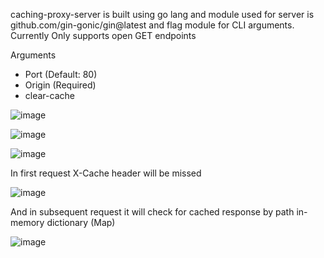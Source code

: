 caching-proxy-server is built using go lang and module used for server is github.com/gin-gonic/gin@latest and flag module for CLI arguments.
Currently Only supports open GET endpoints

Arguments
  - Port (Default: 80)
  - Origin (Required)
  - clear-cache


![image](https://github.com/user-attachments/assets/b6c2749a-bef5-4f1b-99f5-cd229fa27567)

![image](https://github.com/user-attachments/assets/94da279d-8dd2-49b0-8291-4765371afee0)

![image](https://github.com/user-attachments/assets/947a7f05-0ebc-413f-b304-c3353907ef88)

In first request X-Cache header will be missed

![image](https://github.com/user-attachments/assets/0d5302b1-0859-43fb-a379-7f8bb8c2b7dc)

And in subsequent request it will check for cached response by path in-memory dictionary (Map) 

![image](https://github.com/user-attachments/assets/7f8c2bc9-af19-41d0-b390-391dfd985be9)
